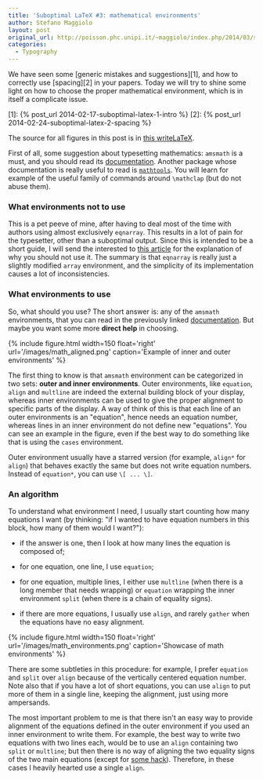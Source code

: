 ```yaml
---
title: 'Suboptimal LaTeX #3: mathematical environments'
author: Stefano Maggiolo
layout: post
original_url: http://poisson.phc.unipi.it/~maggiolo/index.php/2014/03/suboptimal-latex-3-mathematical-environments/
categories:
  - Typography
---
```

We have seen some [generic mistakes and suggestions][1], and how to correctly use [spacing][2] in your papers. Today we will try to shine some light on how to choose the proper mathematical environment, which is in itself a complicate issue.

 [1]: {% post_url 2014-02-17-suboptimal-latex-1-intro %}
 [2]: {% post_url 2014-02-24-suboptimal-latex-2-spacing %}

<!--more-->

The source for all figures in this post is in [this writeLaTeX][3].

 [3]: https://www.writelatex.com/read/rxkrvdntnhqf

First of all, some suggestion about typesetting mathematics: `amsmath` is a must, and you should read its [documentation][4]. Another package whose documentation is really useful to read is [`mathtools`][5]. You will learn for example of the useful family of commands around `\mathclap` (but do not abuse them).

 [4]: ftp://ftp.ams.org/ams/doc/amsmath/amsldoc.pdf
 [5]: http://mirrors.ctan.org/macros/latex/contrib/mh/mathtools.pdf

### What environments not to use

This is a pet peeve of mine, after having to deal most of the time with authors using almost exclusively `eqnarray`. This results in a lot of pain for the typesetter, other than a suboptimal output. Since this is intended to be a short guide, I will send the interested to [this article][6] for the explanation of why you should not use it. The summary is that `eqnarray` is really just a slightly modified `array` environment, and the simplicity of its implementation causes a lot of inconsistencies.

 [6]: http://tug.org/TUGboat/tb33-1/tb103madsen.pdf

### What environments to use

So, what should you use? The short answer is: any of the `amsmath` environments, that you can read in the previously linked [documentation][4]. But maybe you want some more **direct help** in choosing.

{% include figure.html width=150 float='right' url='/images/math_aligned.png' caption='Example of inner and outer environments' %}

The first thing to know is that `amsmath` environment can be categorized in two sets: **outer and inner environments**. Outer environments, like `equation`, `align` and `multline` are indeed the external building block of your display, whereas inner environments can be used to give the proper alignment to specific parts of the display. A way of think of this is that each line of an outer environments is an "equation", hence needs an equation number, whereas lines in an inner environment do not define new "equations". You can see an example in the figure, even if the best way to do something like that is using the `cases` environment.

Outer environment usually have a starred version (for example, `align*` for `align`) that behaves exactly the same but does not write equation numbers. Instead of `equation*`, you can use `\[ ... \]`.

### An algorithm

To understand what environment I need, I usually start counting how many equations I want (by thinking: "if I wanted to have equation numbers in this block, how many of them would I want?"):

  * if the answer is one, then I look at how many lines the equation is composed of;
  * for one equation, one line, I use `equation`;
  * for one equation, multiple lines, I either use `multline` (when there is a long member that needs wrapping) or `equation` wrapping the inner environment `split` (when there is a chain of equality signs).

  * if there are more equations, I usually use `align`, and rarely `gather` when the equations have no easy alignment.

{% include figure.html width=150 float='right' url='/images/math_environments.png' caption='Showcase of math environments' %}

There are some subtleties in this procedure: for example, I prefer `equation` and `split` over `align` because of the vertically centered equation number. Note also that if you have a lot of short equations, you can use `align` to put more of them in a single line, keeping the alignment, just using more ampersands.

The most important problem to me is that there isn't an easy way to provide alignment of the equations defined in the outer environment if you used an inner environment to write them. For example, the best way to write two equations with two lines each, would be to use an `align` containing two `split` or `multline`; but then there is no way of aligning the two equality signs of the two main equations (except for [some hack][7]). Therefore, in these cases I heavily hearted use a single `align`.

 [7]: http://tex.stackexchange.com/a/44451
